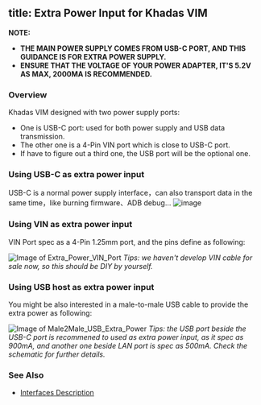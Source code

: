 title: Extra Power Input for Khadas VIM
---

**NOTE:**

* **THE MAIN POWER SUPPLY COMES FROM USB-C PORT, AND THIS GUIDANCE IS FOR EXTRA POWER SUPPLY.**
* **ENSURE THAT THE VOLTAGE OF YOUR POWER ADAPTER, IT'S 5.2V AS MAX, 2000MA IS RECOMMENDED.**

### Overview
Khadas VIM designed with two power supply ports:

* One is USB-C port: used for both power supply and USB data transmission.
* The other one is a 4-Pin VIN port which is close to USB-C port.
* If have to figure out a third one, the USB port will be the optional one.

### Using USB-C as extra power input
USB-C is a normal power supply interface，can also transport data in the same time，like burning firmware、ADB debug...
![image](/images/usbc_extra_power.png)

### Using VIN as extra power input
VIN Port spec as a 4-Pin 1.25mm port, and the pins define as following:
   
![Image of Extra_Power_VIN_Port](/images/vin_extra_power.png)
*Tips: we haven't develop VIN cable for sale now, so this should be DIY by yourself.*

### Using USB host as extra power input
You might be also interested in a male-to-male USB cable to provide the extra power as following:

![Image of Male2Male_USB_Extra_Power](/images/usb_host_extra_power.png)
*Tips: the USB port beside the USB-C port is recommened to used as extra power input, as it spec as 900mA, and another one beside LAN port is spec as 500mA. Check the schematic for further details.*


### See Also
* [Interfaces Description](/vim/VimInterfaces.html)
